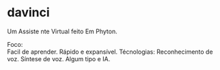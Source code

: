 # davinci
 Um Assiste nte Virtual feito Em Phyton.

Foco:   
    Facil de aprender.
    Rápido e expansível.
Técnologias:
    Reconhecimento de voz. 
    Síntese de voz.
    Algum tipo e IA. 